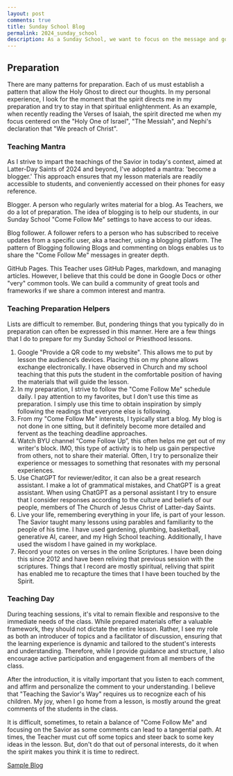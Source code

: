 ```yaml
---
layout: post
comments: true
title: Sunday School Blog
permalink: 2024_sunday_school
description: As a Sunday School, we want to focus on the message and gospel of Jesus Christ.  This blog is intended to share ideas about how we prepare and teach;  we should strive to follow the Savior's way.  Each of us should focus on the message and gospel of Jesus Christ.
---
```


## Preparation
There are many patterns for preparation.   Each of us must establish a pattern that allow the Holy Ghost to direct our thoughts.  In my personal experience, I look for the moment that the spirit directs me in my preparation and try to stay in that spiritual enlightenment.  As an example, when recently reading the Verses of Isaiah, the spirit directed me when my focus centered on the "Holy One of Israel", "The Messiah", and Nephi's declaration that "We preach of Christ".

### Teaching Mantra
As I strive to impart the teachings of the Savior in today's context, aimed at Latter-Day Saints of 2024 and beyond, I've adopted a mantra: 'become a blogger.' This approach ensures that my lesson materials are readily accessible to students, and conveniently accessed on their phones for easy reference.

Blogger. A person who regularly writes material for a blog.  As Teachers, we do a lot of preparation.  The idea of blogging is to help our students, in our Sunday School "Come Follow Me" settings to have access to our ideas.

Blog follower.  A follower refers to a person who has subscribed to receive updates from a specific user, aka a teacher, using a blogging platform.  The pattern of Blogging following Blogs and commenting on blogs enables us to share the "Come Follow Me" messages in greater depth.

GitHub Pages. This Teacher uses GitHub Pages, markdown, and managing articles.  However, I believe that this could be done in Google Docs or other "very" common tools.  We can build a community of great tools and frameworks if we share a common interest and mantra.

### Teaching Preparation Helpers
Lists are difficult to remember.  But, pondering things that you typically do in preparation can often be expressed in this manner.   Here are a few things that I do to prepare for my Sunday School or Priesthood lessons.

1. Google "Provide a QR code to my website".  This allows me to put by lesson the audience’s devices.  Placing this on my phone allows exchange electronically.  I have observed in Church and my school teaching that this puts the student in the comfortable position of having the materials that will guide the lesson.
2. In my preparation, I strive to follow the "Come Follow Me" schedule daily.  I pay attention to my favorites, but I don't use this time as preparation.   I simply use this time to obtain inspiration by simply following the readings that everyone else is following. 
3. From my "Come Follow Me" interests, I typically start a blog.  My blog is not done in one sitting, but it definitely become more detailed and fervent as the teaching deadline approaches.   
4. Watch BYU channel “Come Follow Up”, this often helps me get out of my writer's block.  IMO, this type of activity is to help us gain perspective from others, not to share their material.  Often, I try to personalize their experience or messages to something that resonates with my personal experiences.
5. Use ChatGPT for reviewer/editor, it can also be a great research assistant.  I make a lot of grammatical mistakes, and ChatGPT is a great assistant.  When using ChatGPT as a personal assistant I try to ensure that I consider responses according to the culture and beliefs of our people, members of The Church of Jesus Christ of Latter-day Saints.
6. Live your life, remembering everything in your life, is part of your lesson.  The Savior taught many lessons using parables and familiarity to the people of his time.   I have used gardening, plumbing, basketball, generative AI, career, and my High School teaching.  Additionally, I have used the wisdom I have gained in my workplace.
7. Record your notes on verses in the online Scriptures. I have been doing this since 2012 and have been reliving that previous session with the scriptures.  Things that I record are mostly spiritual, reliving that spirit has enabled me to recapture the times that I have been touched by the Spirit.

### Teaching Day
During teaching sessions, it's vital to remain flexible and responsive to the immediate needs of the class. While prepared materials offer a valuable framework, they should not dictate the entire lesson. Rather, I see my role as both an introducer of topics and a facilitator of discussion, ensuring that the learning experience is dynamic and tailored to the student's interests and understanding. Therefore, while I provide guidance and structure, I also encourage active participation and engagement from all members of the class.

After the introduction, it is vitally important that you listen to each comment, and affirm and personalize the comment to your understanding.  I believe that "Teaching the Savior's Way" requires us to recognize each of his children.  My joy, when I go home from a lesson, is mostly around the great comments of the students in the class.

It is difficult, sometimes, to retain a balance of "Come Follow Me" and focusing on the Savior as some comments can lead to a tangential path.  At times, the Teacher must cut off some topics and steer back to some key ideas in the lesson.  But, don't do that out of personal interests, do it when the spirit makes you think it is time to redirect.

[Sample Blog](https://jm1021.github.io/churchofjesuschrist/)
